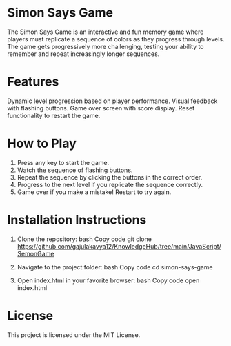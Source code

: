 # Simon Says Game

The Simon Says Game is an interactive and fun memory game where players must replicate a sequence of colors as they progress through levels. The game gets progressively more challenging, testing your ability to remember and repeat increasingly longer sequences.

# Features

Dynamic level progression based on player performance.
Visual feedback with flashing buttons.
Game over screen with score display.
Reset functionality to restart the game.

# How to Play

1. Press any key to start the game.
2. Watch the sequence of flashing buttons.
3. Repeat the sequence by clicking the buttons in the correct order.
4. Progress to the next level if you replicate the sequence correctly.
5. Game over if you make a mistake! Restart to try again.

# Installation Instructions

1. Clone the repository:
bash
Copy code
git clone https://github.com/gajulakavya12/KnowledgeHub/tree/main/JavaScript/SemonGame

2. Navigate to the project folder:
bash
Copy code
cd simon-says-game

3. Open index.html in your favorite browser:
bash
Copy code
open index.html


# License

This project is licensed under the MIT License. 

